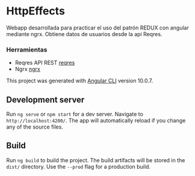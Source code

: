 # HttpEffects

Webapp desarrollada para practicar el uso del patrón REDUX con angular mediante ngrx.
Obtiene datos de usuarios desde la api Reqres.

### Herramientas
* Reqres API REST [reqres](https://reqres.in/)	
* Ngrx [ngrx](https://ngrx.io/)

This project was generated with [Angular CLI](https://github.com/angular/angular-cli) version 10.0.7.

## Development server

Run `ng serve` or `npm start` for a dev server. Navigate to `http://localhost:4200/`. The app will automatically reload if you change any of the source files.

## Build

Run `ng build` to build the project. The build artifacts will be stored in the `dist/` directory. Use the `--prod` flag for a production build.
